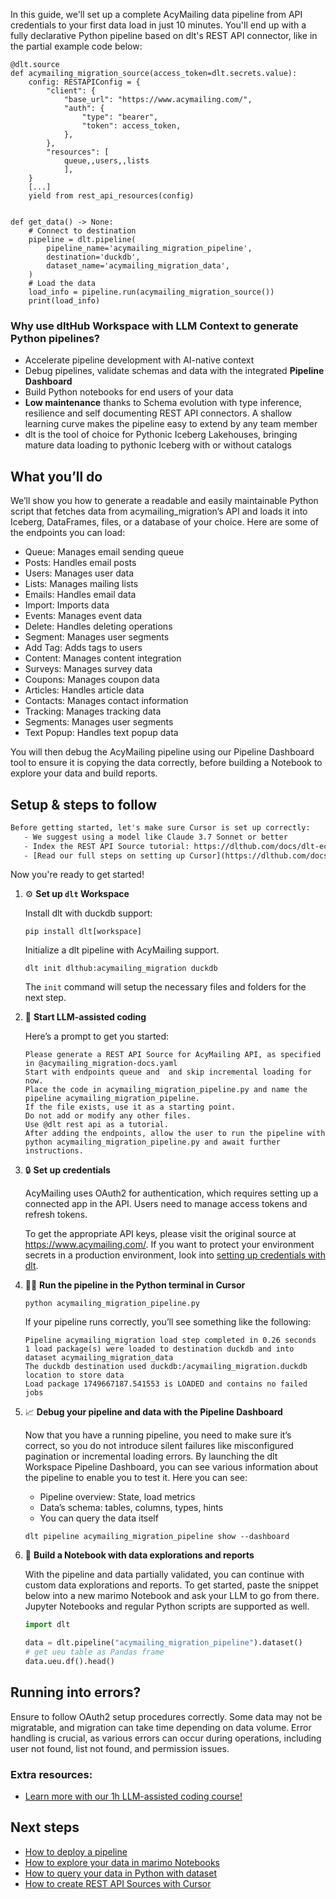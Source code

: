 In this guide, we'll set up a complete AcyMailing data pipeline from API credentials to your first data load in just 10 minutes. You'll end up with a fully declarative Python pipeline based on dlt's REST API connector, like in the partial example code below:

```python-outcome
@dlt.source
def acymailing_migration_source(access_token=dlt.secrets.value):
    config: RESTAPIConfig = {
        "client": {
            "base_url": "https://www.acymailing.com/",
            "auth": {
                "type": "bearer",
                "token": access_token,
            },
        },
        "resources": [
            queue,,users,,lists
            ],
    }
    [...]
    yield from rest_api_resources(config)


def get_data() -> None:
    # Connect to destination
    pipeline = dlt.pipeline(
        pipeline_name='acymailing_migration_pipeline',
        destination='duckdb',
        dataset_name='acymailing_migration_data', 
    )
    # Load the data
    load_info = pipeline.run(acymailing_migration_source())
    print(load_info) 
```

### Why use dltHub Workspace with LLM Context to generate Python pipelines?

- Accelerate pipeline development with AI-native context
- Debug pipelines, validate schemas and data with the integrated **Pipeline Dashboard**
- Build Python notebooks for end users of your data
- **Low maintenance** thanks to Schema evolution with type inference, resilience and self documenting REST API connectors. A shallow learning curve makes the pipeline easy to extend by any team member
- dlt is the tool of choice for Pythonic Iceberg Lakehouses, bringing mature data loading to pythonic Iceberg with or without catalogs

## What you’ll do

We’ll show you how to generate a readable and easily maintainable Python script that fetches data from acymailing_migration’s API and loads it into Iceberg, DataFrames, files, or a database of your choice. Here are some of the endpoints you can load:

- Queue: Manages email sending queue
- Posts: Handles email posts
- Users: Manages user data
- Lists: Manages mailing lists
- Emails: Handles email data
- Import: Imports data
- Events: Manages event data
- Delete: Handles deleting operations
- Segment: Manages user segments
- Add Tag: Adds tags to users
- Content: Manages content integration
- Surveys: Manages survey data
- Coupons: Manages coupon data
- Articles: Handles article data
- Contacts: Manages contact information
- Tracking: Manages tracking data
- Segments: Manages user segments
- Text Popup: Handles text popup data

You will then debug the AcyMailing pipeline using our Pipeline Dashboard tool to ensure it is copying the data correctly, before building a Notebook to explore your data and build reports.

## Setup & steps to follow

```default
Before getting started, let's make sure Cursor is set up correctly:
   - We suggest using a model like Claude 3.7 Sonnet or better
   - Index the REST API Source tutorial: https://dlthub.com/docs/dlt-ecosystem/verified-sources/rest_api/ and add it to context as **@dlt rest api**
   - [Read our full steps on setting up Cursor](https://dlthub.com/docs/dlt-ecosystem/llm-tooling/cursor-restapi#23-configuring-cursor-with-documentation)
```

Now you're ready to get started!

1. ⚙️ **Set up `dlt` Workspace**
    
    Install dlt with duckdb support:
    ```shell
    pip install dlt[workspace]
    ```

    Initialize a dlt pipeline with AcyMailing support.
    ```shell
    dlt init dlthub:acymailing_migration duckdb
    ```

    The `init` command will setup the necessary files and folders for the next step.
    
2. 🤠 **Start LLM-assisted coding**
    
    Here’s a prompt to get you started:
    
    ```prompt
    Please generate a REST API Source for AcyMailing API, as specified in @acymailing_migration-docs.yaml 
    Start with endpoints queue and  and skip incremental loading for now. 
    Place the code in acymailing_migration_pipeline.py and name the pipeline acymailing_migration_pipeline. 
    If the file exists, use it as a starting point. 
    Do not add or modify any other files. 
    Use @dlt rest api as a tutorial. 
    After adding the endpoints, allow the user to run the pipeline with python acymailing_migration_pipeline.py and await further instructions.
    ```

    
3. 🔒 **Set up credentials** 
    
    AcyMailing uses OAuth2 for authentication, which requires setting up a connected app in the API. Users need to manage access tokens and refresh tokens.
    
    To get the appropriate API keys, please visit the original source at https://www.acymailing.com/.
    If you want to protect your environment secrets in a production environment, look into [setting up credentials with dlt](https://dlthub.com/docs/walkthroughs/add_credentials).
    
4. 🏃‍♀️ **Run the pipeline in the Python terminal in Cursor**
    
    ```shell
    python acymailing_migration_pipeline.py
    ```
    
    If your pipeline runs correctly, you’ll see something like the following:
    
    ```shell
    Pipeline acymailing_migration load step completed in 0.26 seconds
    1 load package(s) were loaded to destination duckdb and into dataset acymailing_migration_data
    The duckdb destination used duckdb:/acymailing_migration.duckdb location to store data
    Load package 1749667187.541553 is LOADED and contains no failed jobs
    ```
    
5. 📈 **Debug your pipeline and data with the Pipeline Dashboard**

    Now that you have a running pipeline, you need to make sure it’s correct, so you do not introduce silent failures like misconfigured pagination or incremental loading errors. By launching the dlt Workspace Pipeline Dashboard, you can see various information about the pipeline to enable you to test it. Here you can see:
    - Pipeline overview: State, load metrics
    - Data’s schema: tables, columns, types, hints
    - You can query the data itself
    
    ```shell
    dlt pipeline acymailing_migration_pipeline show --dashboard
    ```
    
6. 🐍 **Build a Notebook with data explorations and reports**

    With the pipeline and data partially validated, you can continue with custom data explorations and reports. To get started, paste the snippet below into a new marimo Notebook and ask your LLM to go from there. Jupyter Notebooks and regular Python scripts are supported as well.

    
    ```python
    import dlt

   data = dlt.pipeline("acymailing_migration_pipeline").dataset()
   # get ueu table as Pandas frame
   data.ueu.df().head()
    ```

## Running into errors?

Ensure to follow OAuth2 setup procedures correctly. Some data may not be migratable, and migration can take time depending on data volume. Error handling is crucial, as various errors can occur during operations, including user not found, list not found, and permission issues.

### Extra resources:

- [Learn more with our 1h LLM-assisted coding course!](https://www.youtube.com/watch?v=GGid70rnJuM)

## Next steps

- [How to deploy a pipeline](https://dlthub.com/docs/walkthroughs/deploy-a-pipeline)
- [How to explore your data in marimo Notebooks](https://dlthub.com/docs/general-usage/dataset-access/marimo)
- [How to query your data in Python with dataset](https://dlthub.com/docs/general-usage/dataset-access/dataset)
- [How to create REST API Sources with Cursor](https://dlthub.com/docs/dlt-ecosystem/llm-tooling/cursor-restapi)